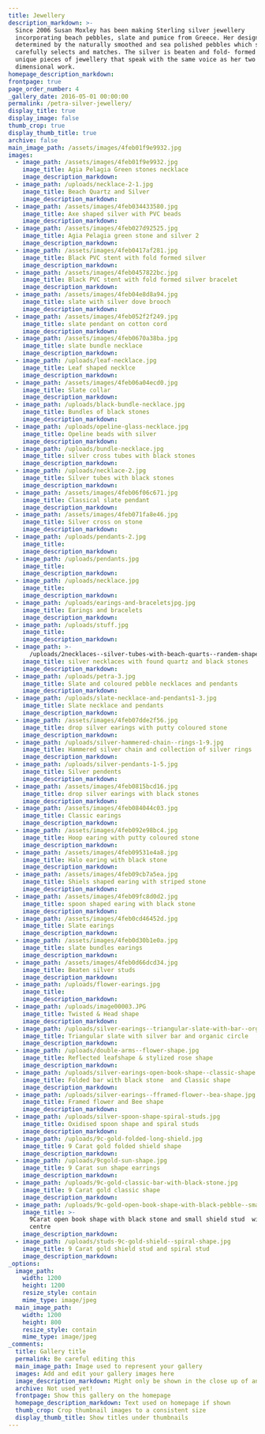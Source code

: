 ```yaml
---
title: Jewellery
description_markdown: >-
  Since 2006 Susan Moxley has been making Sterling silver jewellery
  incorporating beach pebbles, slate and pumice from Greece. Her designs are
  determined by the naturally smoothed and sea polished pebbles which she
  carefully selects and matches. The silver is beaten and fold- formed to create
  unique pieces of jewellery that speak with the same voice as her two
  dimensional work.
homepage_description_markdown:
frontpage: true
page_order_number: 4
_gallery_date: 2016-05-01 00:00:00
permalink: /petra-silver-jewellery/
display_title: true
display_image: false
thumb_crop: true
display_thumb_title: true
archive: false
main_image_path: /assets/images/4feb01f9e9932.jpg
images:
  - image_path: /assets/images/4feb01f9e9932.jpg
    image_title: Agia Pelagia Green stones necklace
    image_description_markdown:
  - image_path: /uploads/necklace-2-1.jpg
    image_title: Beach Quartz and Silver
    image_description_markdown:
  - image_path: /assets/images/4feb034433580.jpg
    image_title: Axe shaped silver with PVC beads
    image_description_markdown:
  - image_path: /assets/images/4feb027d92525.jpg
    image_title: Agia Pelagia green stone and silver 2
    image_description_markdown:
  - image_path: /assets/images/4feb0417af281.jpg
    image_title: Black PVC stent with fold formed silver
    image_description_markdown:
  - image_path: /assets/images/4feb0457822bc.jpg
    image_title: Black PVC stent with fold formed silver bracelet
    image_description_markdown:
  - image_path: /assets/images/4feb04e8d8a94.jpg
    image_title: slate with silver dove brooch
    image_description_markdown:
  - image_path: /assets/images/4feb052f2f249.jpg
    image_title: slate pendant on cotton cord
    image_description_markdown:
  - image_path: /assets/images/4feb0670a38ba.jpg
    image_title: slate bundle necklace
    image_description_markdown:
  - image_path: /uploads/leaf-necklace.jpg
    image_title: Leaf shaped necklce
    image_description_markdown:
  - image_path: /assets/images/4feb06a04ecd0.jpg
    image_title: Slate collar
    image_description_markdown:
  - image_path: /uploads/black-bundle-necklace.jpg
    image_title: Bundles of black stones
    image_description_markdown:
  - image_path: /uploads/opeline-glass-necklace.jpg
    image_title: Opeline beads with silver
    image_description_markdown:
  - image_path: /uploads/bundle-necklace.jpg
    image_title: silver cross tubes with black stones
    image_description_markdown:
  - image_path: /uploads/necklace-2.jpg
    image_title: Silver tubes with black stones
    image_description_markdown:
  - image_path: /assets/images/4feb06f06c671.jpg
    image_title: Classical slate pendant
    image_description_markdown:
  - image_path: /assets/images/4feb071fa8e46.jpg
    image_title: Silver cross on stone
    image_description_markdown:
  - image_path: /uploads/pendants-2.jpg
    image_title:
    image_description_markdown:
  - image_path: /uploads/pendants.jpg
    image_title:
    image_description_markdown:
  - image_path: /uploads/necklace.jpg
    image_title:
    image_description_markdown:
  - image_path: /uploads/earings-and-braceletsjpg.jpg
    image_title: Earings and bracelets
    image_description_markdown:
  - image_path: /uploads/stuff.jpg
    image_title:
    image_description_markdown:
  - image_path: >-
      /uploads/2necklaces--silver-tubes-with-beach-quarts--randem-shape-beads-with-beach-quarts.jpg
    image_title: silver necklaces with found quartz and black stones
    image_description_markdown:
  - image_path: /uploads/petra-3.jpg
    image_title: Slate and coloured pebble necklaces and pendants
    image_description_markdown:
  - image_path: /uploads/slate-necklace-and-pendants1-3.jpg
    image_title: Slate necklace and pendants
    image_description_markdown:
  - image_path: /assets/images/4feb07dde2f56.jpg
    image_title: drop silver earings with putty coloured stone
    image_description_markdown:
  - image_path: /uploads/silver-hammered-chain--rings-1-9.jpg
    image_title: Hammered silver chain and collection of silver rings
    image_description_markdown:
  - image_path: /uploads/silver-pendants-1-5.jpg
    image_title: Silver pendents
    image_description_markdown:
  - image_path: /assets/images/4feb0815bcd16.jpg
    image_title: drop silver earings with black stones
    image_description_markdown:
  - image_path: /assets/images/4feb084044c03.jpg
    image_title: Classic earings
    image_description_markdown:
  - image_path: /assets/images/4feb092e98bc4.jpg
    image_title: Hoop earing with putty coloured stone
    image_description_markdown:
  - image_path: /assets/images/4feb09531e4a8.jpg
    image_title: Halo earing with black stone
    image_description_markdown:
  - image_path: /assets/images/4feb09cb7a5ea.jpg
    image_title: Shiels shaped earing with striped stone
    image_description_markdown:
  - image_path: /assets/images/4feb09fc8d0d2.jpg
    image_title: spoon shaped earing with black stone
    image_description_markdown:
  - image_path: /assets/images/4feb0cd46452d.jpg
    image_title: Slate earings
    image_description_markdown:
  - image_path: /assets/images/4feb0d30b1e0a.jpg
    image_title: slate bundles earings
    image_description_markdown:
  - image_path: /assets/images/4feb0d66dcd34.jpg
    image_title: Beaten silver studs
    image_description_markdown:
  - image_path: /uploads/flower-earings.jpg
    image_title:
    image_description_markdown:
  - image_path: /uploads/image00003.JPG
    image_title: Twisted & Head shape
    image_description_markdown:
  - image_path: /uploads/silver-earings--triangular-slate-with-bar--organic-ciecle.jpg
    image_title: Triangular slate with silver bar and organic circle
    image_description_markdown:
  - image_path: /uploads/double-arms--flower-shape.jpg
    image_title: Reflected leafshape & stylized rose shape
    image_description_markdown:
  - image_path: /uploads/silver-earings-open-book-shape--classic-shape.jpg
    image_title: Folded bar with black stone  and Classic shape
    image_description_markdown:
  - image_path: /uploads/silver-earings--fframed-flower--bea-shape.jpg
    image_title: Framed flower and Bee shape
    image_description_markdown:
  - image_path: /uploads/silver-spoon-shape-spiral-studs.jpg
    image_title: Oxidised spoon shape and spiral studs
    image_description_markdown:
  - image_path: /uploads/9c-gold-folded-long-shield.jpg
    image_title: 9 Carat gold folded shield shape
    image_description_markdown:
  - image_path: /uploads/9cgold-sun-shape.jpg
    image_title: 9 Carat sun shape earrings
    image_description_markdown:
  - image_path: /uploads/9c-gold-classic-bar-with-black-stone.jpg
    image_title: 9 Carat gold classic shape
    image_description_markdown:
  - image_path: /uploads/9c-gold-open-book-shape-with-black-pebble--small-studs.jpg
    image_title: >-
      9Carat open book shape with black stone and small shield stud  with gold
      centre
    image_description_markdown:
  - image_path: /uploads/studs-9c-gold-shield--spiral-shape.jpg
    image_title: 9 Carat gold shield stud and spiral stud
    image_description_markdown:
_options:
  image_path:
    width: 1200
    height: 1200
    resize_style: contain
    mime_type: image/jpeg
  main_image_path:
    width: 1200
    height: 800
    resize_style: contain
    mime_type: image/jpeg
_comments:
  title: Gallery title
  permalink: Be careful editing this
  main_image_path: Image used to represent your gallery
  images: Add and edit your gallery images here
  image_description_markdown: Might only be shown in the close up of an image
  archive: Not used yet!
  frontpage: Show this gallery on the homepage
  homepage_description_markdown: Text used on homepage if shown
  thumb_crop: Crop thumbnail images to a consistent size
  display_thumb_title: Show titles under thumbnails
---
```


